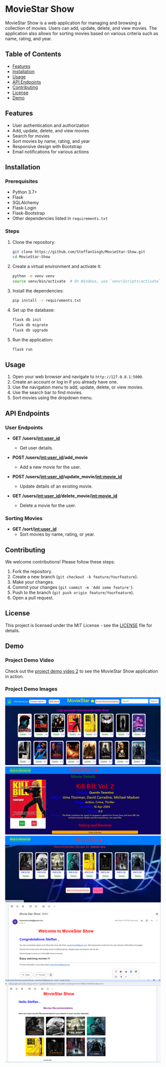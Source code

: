 # MovieStar Show

MovieStar Show is a web application for managing and browsing a collection of movies. Users can add, update, delete, and view movies. The application also allows for sorting movies based on various criteria such as name, rating, and year.

## Table of Contents

- [Features](#features)
- [Installation](#installation)
- [Usage](#usage)
- [API Endpoints](#api-endpoints)
- [Contributing](#contributing)
- [License](#license)
- [Demo](#demo)

## Features

- User authentication and authorization
- Add, update, delete, and view movies
- Search for movies
- Sort movies by name, rating, and year
- Responsive design with Bootstrap
- Email notifications for various actions

## Installation

### Prerequisites

- Python 3.7+
- Flask
- SQLAlchemy
- Flask-Login
- Flask-Bootstrap
- Other dependencies listed in `requirements.txt`

### Steps

1. Clone the repository:

    ```bash
    git clone https://github.com/SteffanSingh/MovieStar-Show.git
    cd MovieStar-Show
    ```

2. Create a virtual environment and activate it:

    ```bash
    python -m venv venv
    source venv/bin/activate  # On Windows, use `venv\Scripts\activate`
    ```

3. Install the dependencies:

    ```bash
    pip install -r requirements.txt
    ```

4. Set up the database:

    ```bash
    flask db init
    flask db migrate
    flask db upgrade
    ```

5. Run the application:

    ```bash
    flask run
    ```

## Usage

1. Open your web browser and navigate to `http://127.0.0.1:5000`.
2. Create an account or log in if you already have one.
3. Use the navigation menu to add, update, delete, or view movies.
4. Use the search bar to find movies.
5. Sort movies using the dropdown menu.

## API Endpoints

### User Endpoints

- **GET /users/<int:user_id>**
  - Get user details.

- **POST /users/<int:user_id>/add_movie**
  - Add a new movie for the user.

- **POST /users/<int:user_id>/update_movie/<int:movie_id>**
  - Update details of an existing movie.

- **GET /users/<int:user_id>/delete_movie/<int:movie_id>**
  - Delete a movie for the user.

### Sorting Movies

- **GET /sort/<int:user_id>**
  - Sort movies by name, rating, or year.

## Contributing

We welcome contributions! Please follow these steps:

1. Fork the repository.
2. Create a new branch (`git checkout -b feature/YourFeature`).
3. Make your changes.
4. Commit your changes (`git commit -m 'Add some feature'`).
5. Push to the branch (`git push origin feature/YourFeature`).
6. Open a pull request.

## License

This project is licensed under the MIT License - see the [LICENSE](LICENSE) file for details.

## Demo

### Project Demo Video

Check out the [project demo video 2](https://www.youtube.com/watch?v=aiZVlWMnHu8) to see the MovieStar Show application in action.

### Project Demo Images

<p align="center">
  <img src="https://github.com/SteffanSingh/MovieStar-Show/blob/48d4588760a33c2da88f8bff57e5ecb49c0864f7/Project%20images/movieStarshow1.png" alt="MovieStar Show Home Page">
  <img src="https://github.com/SteffanSingh/MovieStar-Show/blob/48d4588760a33c2da88f8bff57e5ecb49c0864f7/Project%20images/movieStarshow2details.png" alt="Movie Details Page">
  <img src="https://github.com/SteffanSingh/MovieStar-Show/blob/48d4588760a33c2da88f8bff57e5ecb49c0864f7/Project%20images/movieStarshow3.png" alt="Movie Recommendation Page">
  <img src="https://github.com/SteffanSingh/MovieStar-Show/blob/819df23a04e61b15bac652be41cf704bee196550/MovieWebPictures/welcomeEmail.png" alt="Welcome Email">
  <img src="https://github.com/SteffanSingh/MovieStar-Show/blob/819df23a04e61b15bac652be41cf704bee196550/MovieWebPictures/movieRecommend.png" alt="Email Recommendation Page">
</p>
